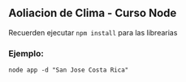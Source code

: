 ## Aoliacion de Clima - Curso Node

Recuerden ejecutar ```npm install``` para las librearias

### Ejemplo:

```
node app -d "San Jose Costa Rica"
```